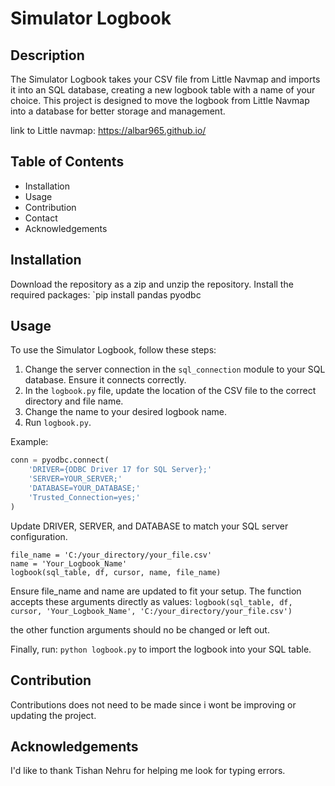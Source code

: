# Simulator Logbook

## Description
The Simulator Logbook takes your CSV file from Little Navmap and imports it into an SQL database, creating a new logbook table with a name of your choice. This project is designed to move the logbook from Little Navmap into a database for better storage and management.
 

link to Little navmap: https://albar965.github.io/

## Table of Contents
- Installation
- Usage
- Contribution
- Contact
- Acknowledgements

## Installation
Download the repository as a zip and unzip the repository.
Install the required packages:
`pip install pandas pyodbc

## Usage

To use the Simulator Logbook, follow these steps:
1. Change the server connection in the `sql_connection` module to your SQL database. Ensure it connects correctly.
2. In the `logbook.py` file, update the location of the CSV file to the correct directory and file name.
3. Change the name to your desired logbook name.
4. Run `logbook.py`.

Example:
```python
conn = pyodbc.connect(
    'DRIVER={ODBC Driver 17 for SQL Server};'
    'SERVER=YOUR_SERVER;'
    'DATABASE=YOUR_DATABASE;'
    'Trusted_Connection=yes;'
)
```
Update DRIVER, SERVER, and DATABASE to match your SQL server configuration.

``` 
file_name = 'C:/your_directory/your_file.csv'
name = 'Your_Logbook_Name'
logbook(sql_table, df, cursor, name, file_name)
```
Ensure file_name and name are updated to fit your setup. The function accepts these arguments directly as values:
`logbook(sql_table, df, cursor, 'Your_Logbook_Name', 'C:/your_directory/your_file.csv')`

the other function arguments should no be changed or left out.

Finally, run: 
`python logbook.py`
to import the logbook into your SQL table.

## Contribution
Contributions does not need to be made since i wont be improving or updating the project.

## Acknowledgements
I'd like to thank Tishan Nehru for helping me look for typing errors.